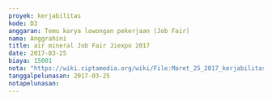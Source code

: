 ```yaml
---
proyek: kerjabilitas
kode: D3
anggaran: Temu karya lowongan pekerjaan (Job Fair)
nama: Anggrahini
title: air mineral Job Fair Jiexpo 2017
date: 2017-03-25
biaya: 15001
nota: "https://wiki.ciptamedia.org/wiki/File:Maret_25_2017_kerjabilitas_D3_mineral_water_inok794.jpg"
tanggalpelunasan: 2017-03-25
notapelunasan:
---
```

